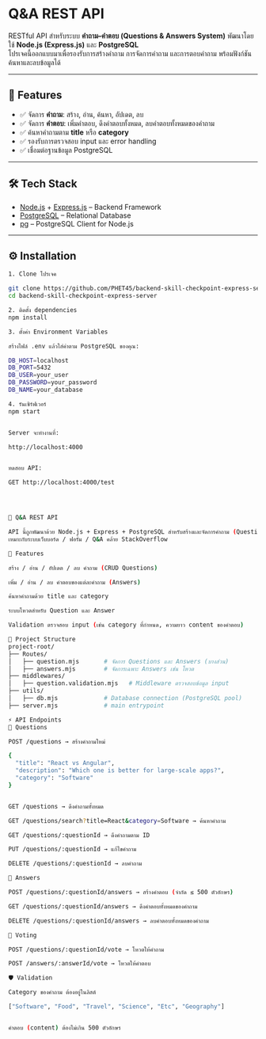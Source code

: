 
# Q&A REST API

RESTful API สำหรับระบบ **คำถาม–คำตอบ (Questions & Answers System)** พัฒนาโดยใช้ **Node.js (Express.js)** และ **PostgreSQL**  
โปรเจคนี้ออกแบบมาเพื่อรองรับการสร้างคำถาม การจัดการคำถาม และการตอบคำถาม พร้อมฟังก์ชันค้นหาและลบข้อมูลได้

---

## 🚀 Features

- ✅ จัดการ **คำถาม**: สร้าง, อ่าน, ค้นหา, อัปเดต, ลบ
- ✅ จัดการ **คำตอบ**: เพิ่มคำตอบ, ดึงคำตอบทั้งหมด, ลบคำตอบทั้งหมดของคำถาม
- ✅ ค้นหาคำถามตาม **title** หรือ **category**
- ✅ รองรับการตรวจสอบ input และ error handling
- ✅ เชื่อมต่อฐานข้อมูล PostgreSQL

---

## 🛠 Tech Stack

- [Node.js](https://nodejs.org/) + [Express.js](https://expressjs.com/) – Backend Framework
- [PostgreSQL](https://www.postgresql.org/) – Relational Database
- [pg](https://www.npmjs.com/package/pg) – PostgreSQL Client for Node.js

---

## ⚙️ Installation
```bash
1. Clone โปรเจค

git clone https://github.com/PHET45/backend-skill-checkpoint-express-server.git
cd backend-skill-checkpoint-express-server

2. ติดตั้ง dependencies
npm install

3. ตั้งค่า Environment Variables

สร้างไฟล์ .env แล้วใส่ค่าตาม PostgreSQL ของคุณ:

DB_HOST=localhost
DB_PORT=5432
DB_USER=your_user
DB_PASSWORD=your_password
DB_NAME=your_database

4. รันเซิร์ฟเวอร์
npm start


Server จะทำงานที่:

http://localhost:4000


ทดสอบ API:

GET http://localhost:4000/test




📝 Q&A REST API

API นี้ถูกพัฒนาด้วย Node.js + Express + PostgreSQL สำหรับสร้างและจัดการคำถาม (Questions) และคำตอบ (Answers)
เหมาะกับระบบเว็บบอร์ด / ฟอรั่ม / Q&A คล้าย StackOverflow

🚀 Features

สร้าง / อ่าน / อัปเดต / ลบ คำถาม (CRUD Questions)

เพิ่ม / อ่าน / ลบ คำตอบของแต่ละคำถาม (Answers)

ค้นหาคำถามด้วย title และ category

ระบบโหวตสำหรับ Question และ Answer

Validation ตรวจสอบ input (เช่น category ที่กำหนด, ความยาว content ของคำตอบ)

📂 Project Structure
project-root/
├── Routes/
│   ├── question.mjs       # จัดการ Questions และ Answers (บางส่วน)
│   ├── answers.mjs        # จัดการเฉพาะ Answers เช่น โหวต
├── middlewares/
│   ├── question.validation.mjs   # Middleware ตรวจสอบข้อมูล input
├── utils/
│   ├── db.mjs             # Database connection (PostgreSQL pool)
├── server.mjs             # main entrypoint

⚡ API Endpoints
🔹 Questions

POST /questions → สร้างคำถามใหม่

{
  "title": "React vs Angular",
  "description": "Which one is better for large-scale apps?",
  "category": "Software"
}


GET /questions → ดึงคำถามทั้งหมด

GET /questions/search?title=React&category=Software → ค้นหาคำถาม

GET /questions/:questionId → ดึงคำถามตาม ID

PUT /questions/:questionId → แก้ไขคำถาม

DELETE /questions/:questionId → ลบคำถาม

🔹 Answers

POST /questions/:questionId/answers → สร้างคำตอบ (จำกัด ≤ 500 ตัวอักษร)

GET /questions/:questionId/answers → ดึงคำตอบทั้งหมดของคำถาม

DELETE /questions/:questionId/answers → ลบคำตอบทั้งหมดของคำถาม

🔹 Voting

POST /questions/:questionId/vote → โหวตให้คำถาม

POST /answers/:answerId/vote → โหวตให้คำตอบ

🛡 Validation

Category ของคำถาม ต้องอยู่ในลิสต์

["Software", "Food", "Travel", "Science", "Etc", "Geography"]


คำตอบ (content) ต้องไม่เกิน 500 ตัวอักษร

